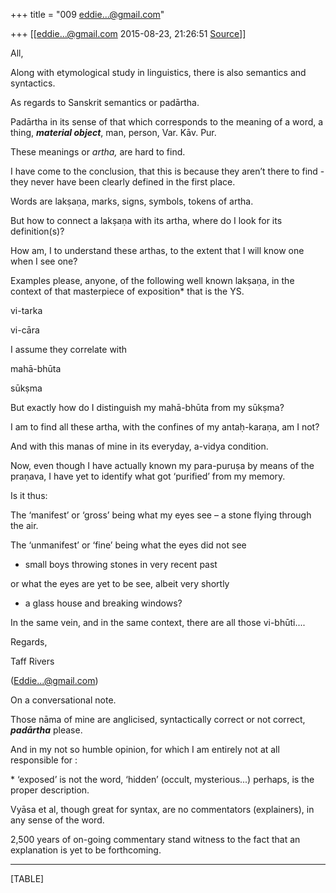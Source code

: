 +++
title = "009 eddie...@gmail.com"

+++
[[eddie...@gmail.com	2015-08-23, 21:26:51 [Source](https://groups.google.com/g/samskrita/c/eYCMppOJsTo)]]



All,



 Along with etymological study in linguistics, there is also semantics and syntactics.



As regards to Sanskrit semantics or padārtha.

Padārtha in its sense of that which corresponds to the meaning of a word, a thing, ***material object***, man, person, Var. Kāv. Pur.



These meanings or *artha,* are hard to find.

I have come to the conclusion, that this is because they aren’t there to find - they never have been clearly defined in the first place.



Words are lakṣaṇa, marks, signs, symbols, tokens of artha.

But how to connect a lakṣaṇa with its artha, where do I look for its definition(s)?

How am, I to understand these arthas, to the extent that I will know one when I see one?



Examples please, anyone, of the following well known lakṣaṇa, in the context of that masterpiece of exposition\* that is the YS.



 vi-tarka

 vi-cāra



I assume they correlate with

 mahā-bhūta

 sūkṣma



But exactly how do I distinguish my mahā-bhūta from my sūkṣma?



I am to find all these artha, with the confines of my antaḥ-karaṇa, am I not?

And with this manas of mine in its everyday, a-vidya condition.

Now, even though I have actually known my para-puruṣa by means of the praṇava, I have yet to identify what got ‘purified’ from my memory.



Is it thus:

The ‘manifest’ or ‘gross’ being what my eyes see – a stone flying through the air.

The ‘unmanifest’ or ‘fine’ being what the eyes did not see

 - small boys throwing stones in very recent past

or what the eyes are yet to be see, albeit very shortly

 - a glass house and breaking windows?



In the same vein, and in the same context, there are all those vi-bhūti....



 Regards,



Taff Rivers

 ([Eddie...@gmail.com]())



On a conversational note.



Those nāma of mine are anglicised, syntactically correct or not correct, ***padārtha*** please.



And in my not so humble opinion, for which I am entirely not at all responsible for :



 \* ‘exposed’ is not the word, ‘hidden’ (occult, mysterious...) perhaps, is the proper description.



 Vyāsa et al, though great for syntax, are no commentators (explainers), in any sense of the word.

 2,500 years of on-going commentary stand witness to the fact that an explanation is yet to be forthcoming.

  
  

------------------------------------------------------------------------

[TABLE]

  


